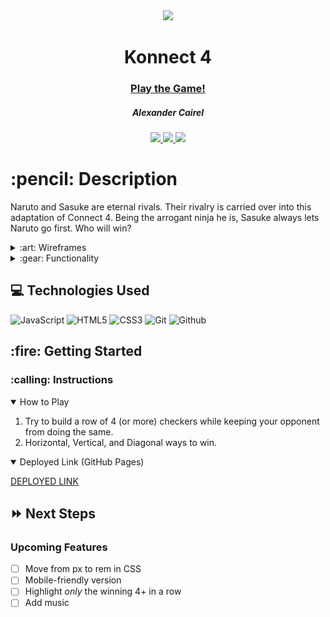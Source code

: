 <div align="center">
   <img src="https://wallpaperaccess.com/full/230556.jpg"/>
   <h1> Konnect 4</h1>
   <h3><a href="https://ajcairel.github.io/Konnect4/">Play the Game!</a></h3>
   <h5>Alexander Cairel</h5>                             
   <a href="[github page]" target="_blank">
      <img src="https://img.shields.io/badge/-Portfolio:_user.github.io-darkgreen?style=flat&logo=medium"/>
   </a>
   <a href="https://www.linkedin.com/in/alexandercairel/" target="_blank">
      <img src="https://img.shields.io/badge/-linkedin.com/in/user-blue?style=flat&``logo=Linkedin&logoColor=white">
   </a> 
   <a href="mailto:alexanderjcairel@gmail.com" target="_blank">
      <img src="https://img.shields.io/badge/-user@gmail.com-c14438?style=flat&logo=Gmail&``logoColor=white">
   </a>
</div>

<h1>:pencil: Description</h1>
<p>Naruto and Sasuke are eternal rivals. Their rivalry is carried over into this adaptation of Connect 4. Being the arrogant ninja he is, Sasuke always lets Naruto go first. Who will win?</p>

<details>
<summary> :art: Wireframes</summary>

| Description | Screenshot |
|------------ | ------------|
| <h3 align="center">Game</h3> | <img src="https://github.com/ajcairel/Konnect4/blob/main/Wireframe/ConnectFourWireframe.jpg?raw=true" width="700"/> |
</details>

<details>
<summary> :gear: Functionality</summary>

| Description | Screenshot |
|------------ | ------------|
| <h3 align="center">Starting Gameboard/Naruto's Turn</h3> | <img src="https://i.imgur.com/WLKd0rk.png" width="700"/> |
| <h3 align="center">Naruto Win</h3> | <img src="https://i.imgur.com/OT3iZJu.png" width="700"/> |
| <h3 align="center">Sasuke's Turn</h3> | <img src="https://i.imgur.com/c8mwz3o.png" width="700"/> |
| <h3 align="center">Sasuke Win</h3> | <img src="https://i.imgur.com/nFkkcaM.png" width="700"/> |
| <h3 align="center">Tie Game</h3> | <img src="https://i.imgur.com/9O9fRl0.png" width="700"/> |
| <h3 align="center">:warning:Full Column Attempt (Invalid) </h3> | <img src="https://i.imgur.com/0Kh5414.png" width="700"/> |




</details>

## :computer: Technologies Used

![JavaScript](https://img.shields.io/badge/-JavaScript-333?style=flat&logo=javascript) 
![HTML5](https://img.shields.io/badge/-HTML5-333?style=flat&logo=html5)
![CSS3](https://img.shields.io/badge/-CSS-333?style=flat&logo=css3)
![Git](https://img.shields.io/badge/-Git-333?style=flat&logo=git)
![Github](https://img.shields.io/badge/-GitHub-333?style=flat&logo=github)

<h2> :fire: Getting Started </h2>

<h3> :calling: Instructions </h3>
<details open>
<summary>How to Play</summary>
<ol>
<li>Try to build a row of 4 (or more) checkers while keeping your opponent from doing the same.</li>
<li>Horizontal, Vertical, and Diagonal ways to win.</li>
</ol>
</details>

<details open>   
<summary>Deployed Link (GitHub Pages)</summary>
<p><a href="https://ajcairel.github.io/Konnect4/">DEPLOYED LINK</a></p>
</details>

## :fast_forward: Next Steps   

### Upcoming Features
- [ ] Move from px to rem in CSS
- [ ] Mobile-friendly version
- [ ] Highlight *only* the winning 4+ in a row
- [ ] Add music
